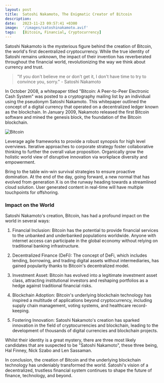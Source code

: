 ```yaml
---
layout: post
title:  Satoshi Nakamoto, The Enigmatic Creator of Bitcoin
description:
date:   2023-11-23 09:57:41 +0300
image:  '/images/satoshinakamoto.avif'
tags:   [Bitcoin, Financial, Cryptocurrency]
---
```

Satoshi Nakamoto is the mysterious figure behind the creation of Bitcoin, the world's first decentralized cryptocurrency. While the true identity of Satoshi remains unknown, the impact of their invention has reverberated throughout the financial world, revolutionizing the way we think about currency and trust.


> "If you don't believe me or don't get it, I don't have time to try to convince you, sorry." - Satoshi Nakamoto

In October 2008, a whitepaper titled "Bitcoin: A Peer-to-Peer Electronic Cash System" was posted to a cryptography mailing list by an individual using the pseudonym Satoshi Nakamoto. This whitepaper outlined the concept of a digital currency that operated on a decentralized ledger known as the blockchain. In January 2009, Nakamoto released the first Bitcoin software and mined the genesis block, the foundation of the Bitcoin blockchain.

![Bitcoin]({{site.baseurl}}/images/bitcoinblog1.png)


Leverage agile frameworks to provide a robust synopsis for high level overviews. Iterative approaches to corporate strategy foster collaborative thinking to further the overall value proposition. Organically grow the holistic world view of disruptive innovation via workplace diversity and empowerment.

Bring to the table win-win survival strategies to ensure proactive domination. At the end of the day, going forward, a new normal that has evolved from generation X is on the runway heading towards a streamlined cloud solution. User generated content in real-time will have multiple touchpoints for offshoring.

### Impact on the World

Satoshi Nakamoto's creation, Bitcoin, has had a profound impact on the world in several ways:

1. Financial Inclusion: Bitcoin has the potential to provide financial services to the unbanked and underbanked populations worldwide. Anyone with internet access can participate in the global economy without relying on traditional banking infrastructure.

2. Decentralized Finance (DeFi): The concept of DeFi, which includes lending, borrowing, and trading digital assets without intermediaries, has gained popularity thanks to Bitcoin's decentralized model.

3. Investment Asset: Bitcoin has evolved into a legitimate investment asset class, attracting institutional investors and reshaping portfolios as a hedge against traditional financial risks.

4. Blockchain Adoption: Bitcoin's underlying blockchain technology has inspired a multitude of applications beyond cryptocurrency, including supply chain management, voting systems, and healthcare record-keeping.

5. Fostering Innovation: Satoshi Nakamoto's creation has sparked innovation in the field of cryptocurrencies and blockchain, leading to the development of thousands of digital currencies and blockchain projects.


Whilst their identity is a great mystery, there are three most likely candidates that are suspected to be "Satoshi Nakamoto", these three being, Hal Finney, Nick Szabo and Len Sassaman. 

In conclusion, the creation of Bitcoin and the underlying blockchain technology has undeniably transformed the world. Satoshi's vision of a decentralized, trustless financial system continues to shape the future of finance, technology, and beyond.





